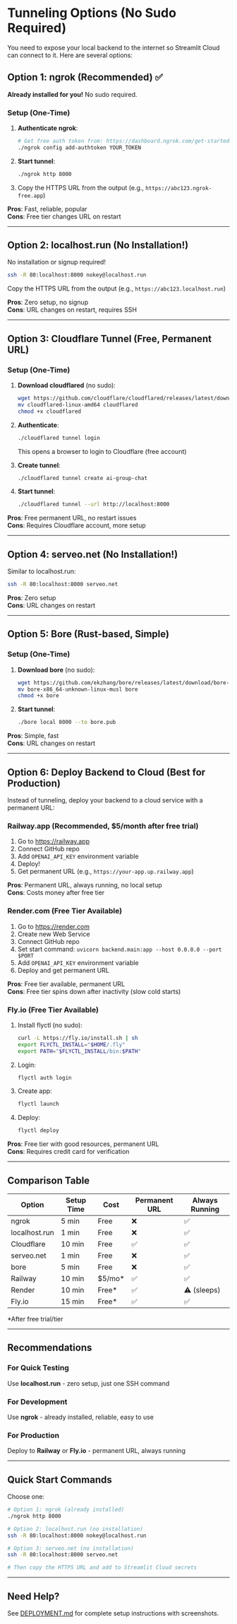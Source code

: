 # Tunneling Options (No Sudo Required)

You need to expose your local backend to the internet so Streamlit Cloud can connect to it. Here are several options:

## Option 1: ngrok (Recommended) ✅

**Already installed for you!** No sudo required.

### Setup (One-Time)

1. **Authenticate ngrok**:
   ```bash
   # Get free auth token from: https://dashboard.ngrok.com/get-started/your-authtoken
   ./ngrok config add-authtoken YOUR_TOKEN
   ```

2. **Start tunnel**:
   ```bash
   ./ngrok http 8000
   ```

3. Copy the HTTPS URL from the output (e.g., `https://abc123.ngrok-free.app`)

**Pros**: Fast, reliable, popular  
**Cons**: Free tier changes URL on restart

---

## Option 2: localhost.run (No Installation!)

No installation or signup required!

```bash
ssh -R 80:localhost:8000 nokey@localhost.run
```

Copy the HTTPS URL from the output (e.g., `https://abc123.localhost.run`)

**Pros**: Zero setup, no signup  
**Cons**: URL changes on restart, requires SSH

---

## Option 3: Cloudflare Tunnel (Free, Permanent URL)

### Setup (One-Time)

1. **Download cloudflared** (no sudo):
   ```bash
   wget https://github.com/cloudflare/cloudflared/releases/latest/download/cloudflared-linux-amd64
   mv cloudflared-linux-amd64 cloudflared
   chmod +x cloudflared
   ```

2. **Authenticate**:
   ```bash
   ./cloudflared tunnel login
   ```
   This opens a browser to login to Cloudflare (free account)

3. **Create tunnel**:
   ```bash
   ./cloudflared tunnel create ai-group-chat
   ```

4. **Start tunnel**:
   ```bash
   ./cloudflared tunnel --url http://localhost:8000
   ```

**Pros**: Free permanent URL, no restart issues  
**Cons**: Requires Cloudflare account, more setup

---

## Option 4: serveo.net (No Installation!)

Similar to localhost.run:

```bash
ssh -R 80:localhost:8000 serveo.net
```

**Pros**: Zero setup  
**Cons**: URL changes on restart

---

## Option 5: Bore (Rust-based, Simple)

### Setup (One-Time)

1. **Download bore** (no sudo):
   ```bash
   wget https://github.com/ekzhang/bore/releases/latest/download/bore-x86_64-unknown-linux-musl
   mv bore-x86_64-unknown-linux-musl bore
   chmod +x bore
   ```

2. **Start tunnel**:
   ```bash
   ./bore local 8000 --to bore.pub
   ```

**Pros**: Simple, fast  
**Cons**: URL changes on restart

---

## Option 6: Deploy Backend to Cloud (Best for Production)

Instead of tunneling, deploy your backend to a cloud service with a permanent URL:

### Railway.app (Recommended, $5/month after free trial)

1. Go to https://railway.app
2. Connect GitHub repo
3. Add `OPENAI_API_KEY` environment variable
4. Deploy!
5. Get permanent URL (e.g., `https://your-app.up.railway.app`)

**Pros**: Permanent URL, always running, no local setup  
**Cons**: Costs money after free tier

### Render.com (Free Tier Available)

1. Go to https://render.com
2. Create new Web Service
3. Connect GitHub repo
4. Set start command: `uvicorn backend.main:app --host 0.0.0.0 --port $PORT`
5. Add `OPENAI_API_KEY` environment variable
6. Deploy and get permanent URL

**Pros**: Free tier available, permanent URL  
**Cons**: Free tier spins down after inactivity (slow cold starts)

### Fly.io (Free Tier Available)

1. Install flyctl (no sudo):
   ```bash
   curl -L https://fly.io/install.sh | sh
   export FLYCTL_INSTALL="$HOME/.fly"
   export PATH="$FLYCTL_INSTALL/bin:$PATH"
   ```

2. Login:
   ```bash
   flyctl auth login
   ```

3. Create app:
   ```bash
   flyctl launch
   ```

4. Deploy:
   ```bash
   flyctl deploy
   ```

**Pros**: Free tier with good resources, permanent URL  
**Cons**: Requires credit card for verification

---

## Comparison Table

| Option | Setup Time | Cost | Permanent URL | Always Running |
|--------|------------|------|---------------|----------------|
| ngrok | 5 min | Free | ❌ | ✅ |
| localhost.run | 1 min | Free | ❌ | ✅ |
| Cloudflare | 10 min | Free | ✅ | ✅ |
| serveo.net | 1 min | Free | ❌ | ✅ |
| bore | 5 min | Free | ❌ | ✅ |
| Railway | 10 min | $5/mo* | ✅ | ✅ |
| Render | 10 min | Free* | ✅ | ⚠️ (sleeps) |
| Fly.io | 15 min | Free* | ✅ | ✅ |

*After free trial/tier

---

## Recommendations

### For Quick Testing
Use **localhost.run** - zero setup, just one SSH command

### For Development
Use **ngrok** - already installed, reliable, easy to use

### For Production
Deploy to **Railway** or **Fly.io** - permanent URL, always running

---

## Quick Start Commands

Choose one:

```bash
# Option 1: ngrok (already installed)
./ngrok http 8000

# Option 2: localhost.run (no installation)
ssh -R 80:localhost:8000 nokey@localhost.run

# Option 3: serveo.net (no installation)
ssh -R 80:localhost:8000 serveo.net

# Then copy the HTTPS URL and add to Streamlit Cloud secrets
```

---

## Need Help?

See [DEPLOYMENT.md](DEPLOYMENT.md) for complete setup instructions with screenshots.

